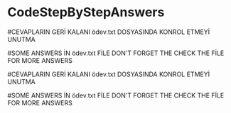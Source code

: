 # CodeStepByStepAnswers 
#CEVAPLARIN GERİ KALANI ödev.txt DOSYASINDA KONROL ETMEYİ UNUTMA 

#SOME ANSWERS İN ödev.txt FİLE DON'T FORGET THE CHECK THE FİLE FOR MORE ANSWERS

#CEVAPLARIN GERİ KALANI ödev.txt DOSYASINDA KONROL ETMEYİ UNUTMA 

#SOME ANSWERS İN ödev.txt FİLE DON'T FORGET THE CHECK THE FİLE FOR MORE ANSWERS


